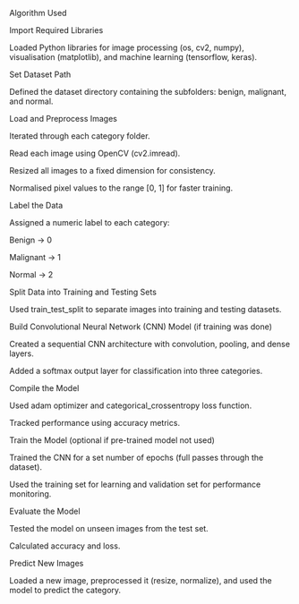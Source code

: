 Algorithm Used

Import Required Libraries

Loaded Python libraries for image processing (os, cv2, numpy), visualisation (matplotlib), and machine learning (tensorflow, keras).

Set Dataset Path

Defined the dataset directory containing the subfolders: benign, malignant, and normal.

Load and Preprocess Images

Iterated through each category folder.

Read each image using OpenCV (cv2.imread).

Resized all images to a fixed dimension for consistency.

Normalised pixel values to the range [0, 1] for faster training.

Label the Data

Assigned a numeric label to each category:

Benign → 0

Malignant → 1

Normal → 2

Split Data into Training and Testing Sets

Used train_test_split to separate images into training and testing datasets.

Build Convolutional Neural Network (CNN) Model (if training was done)

Created a sequential CNN architecture with convolution, pooling, and dense layers.

Added a softmax output layer for classification into three categories.

Compile the Model

Used adam optimizer and categorical_crossentropy loss function.

Tracked performance using accuracy metrics.

Train the Model (optional if pre-trained model not used)

Trained the CNN for a set number of epochs (full passes through the dataset).

Used the training set for learning and validation set for performance monitoring.

Evaluate the Model

Tested the model on unseen images from the test set.

Calculated accuracy and loss.

Predict New Images

Loaded a new image, preprocessed it (resize, normalize), and used the model to predict the category.
